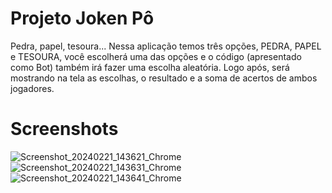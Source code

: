 # Projeto Joken Pô
Pedra, papel, tesoura... Nessa aplicação temos três opções, PEDRA, PAPEL e TESOURA, você escolherá uma das opções e o código (apresentado como Bot) também irá fazer uma escolha aleatória. Logo após, será mostrando na tela as escolhas, o resultado e a soma de acertos de ambos jogadores.

# Screenshots
![Screenshot_20240221_143621_Chrome](https://github.com/phaelstavares/projeto-JokenPo/assets/77020757/dd602dcc-598c-4bc2-9d22-a144abe05d1c)
![Screenshot_20240221_143631_Chrome](https://github.com/phaelstavares/projeto-JokenPo/assets/77020757/201750c5-2a14-405c-a686-2870376577ba)
![Screenshot_20240221_143641_Chrome](https://github.com/phaelstavares/projeto-JokenPo/assets/77020757/d32a2c54-efbc-435d-861c-a0c906943794)
